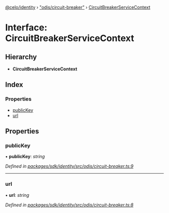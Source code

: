 [@celo/identity](../README.md) › ["odis/circuit-breaker"](../modules/_odis_circuit_breaker_.md) › [CircuitBreakerServiceContext](_odis_circuit_breaker_.circuitbreakerservicecontext.md)

# Interface: CircuitBreakerServiceContext

## Hierarchy

* **CircuitBreakerServiceContext**

## Index

### Properties

* [publicKey](_odis_circuit_breaker_.circuitbreakerservicecontext.md#publickey)
* [url](_odis_circuit_breaker_.circuitbreakerservicecontext.md#url)

## Properties

###  publicKey

• **publicKey**: *string*

*Defined in [packages/sdk/identity/src/odis/circuit-breaker.ts:9](https://github.com/celo-org/celo-monorepo/blob/master/packages/sdk/identity/src/odis/circuit-breaker.ts#L9)*

___

###  url

• **url**: *string*

*Defined in [packages/sdk/identity/src/odis/circuit-breaker.ts:8](https://github.com/celo-org/celo-monorepo/blob/master/packages/sdk/identity/src/odis/circuit-breaker.ts#L8)*
